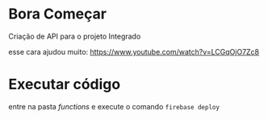# Bora Começar

Criação de API para o projeto Integrado

esse cara ajudou muito: https://www.youtube.com/watch?v=LCGqOjO7Zc8

# Executar código
entre na pasta *functions* e execute o comando `firebase deploy`